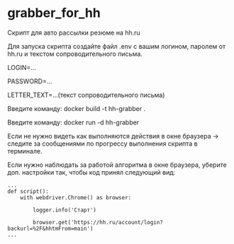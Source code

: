 # grabber_for_hh

Скрипт для авто рассылки резюме на hh.ru

Для запуска скрипта создайте файл .env с вашим логином, паролем от hh.ru и текстом сопроводительного письма.

LOGIN=...

PASSWORD=...

LETTER_TEXT=...(текст сопроводительного письма)

Введите команду: docker build -t hh-grabber .

Введите команду: docker run -d hh-grabber

Если не нужно видеть как выполняются действия в окне браузера -> следите за сообщениями по прогрессу выполнения скрипта в терминале.

Если нужно наблюдать за работой алгоритма в окне браузера, уберите доп. настройки так, чтобы код принял следующий вид:


    ...
    def script():
        with webdriver.Chrome() as browser:
    
            logger.info('Старт')
        
            browser.get('https://hh.ru/account/login?backurl=%2F&hhtmFrom=main')
    ...

